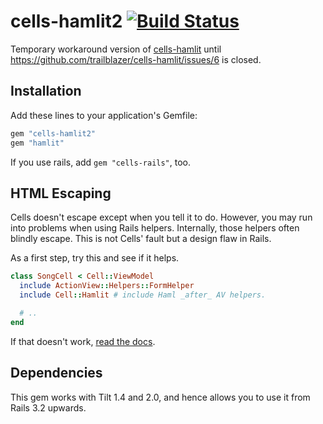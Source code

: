 # cells-hamlit2 [![Build Status](https://travis-ci.org/hamlit/cells-hamlit2.svg?branch=master)](https://travis-ci.org/hamlit/cells-hamlit2)

Temporary workaround version of [cells-hamlit](https://github.com/trailblazer/cells-hamlit) until https://github.com/trailblazer/cells-hamlit/issues/6 is closed.


## Installation

Add these lines to your application's Gemfile:

```ruby
gem "cells-hamlit2"
gem "hamlit"
```

If you use rails, add `gem "cells-rails"`, too.

## HTML Escaping

Cells doesn't escape except when you tell it to do. However, you may run into problems when using Rails helpers. Internally, those helpers often blindly escape. This is not Cells' fault but a design flaw in Rails.

As a first step, try this and see if it helps.

```ruby
class SongCell < Cell::ViewModel
  include ActionView::Helpers::FormHelper
  include Cell::Hamlit # include Haml _after_ AV helpers.

  # ..
end
```

If that doesn't work, [read the docs](http://trailblazerb.org/gems/cells/cells4.html#html-escaping).

## Dependencies

This gem works with Tilt 1.4 and 2.0, and hence allows you to use it from Rails 3.2 upwards.
